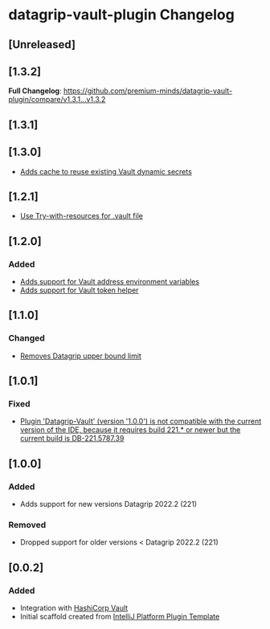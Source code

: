 <!-- Keep a Changelog guide -> https://keepachangelog.com -->

# datagrip-vault-plugin Changelog

## [Unreleased]

## [1.3.2]
**Full Changelog**: https://github.com/premium-minds/datagrip-vault-plugin/compare/v1.3.1...v1.3.2

## [1.3.1]

## [1.3.0]
- [Adds cache to reuse existing Vault dynamic secrets](https://github.com/premium-minds/datagrip-vault-plugin/pull/14)

## [1.2.1]
- [Use Try-with-resources for .vault file](https://github.com/premium-minds/datagrip-vault-plugin/commit/f7ea6c7e5e02a0453c948573b9629a05eeaa0ded)

## [1.2.0]
### Added
- [Adds support for Vault address environment variables](https://github.com/premium-minds/datagrip-vault-plugin/pull/9)
- [Adds support for Vault token helper](https://github.com/premium-minds/datagrip-vault-plugin/pull/11)

## [1.1.0]
### Changed
- [Removes Datagrip upper bound limit](https://github.com/premium-minds/datagrip-vault-plugin/commit/41b818116c77dc00ae22b9922dc7f926912440fc)

## [1.0.1]
### Fixed
- [Plugin 'Datagrip-Vault' (version '1.0.0') is not compatible with the current version of the IDE, because it requires build 221.* or newer but the current build is DB-221.5787.39](https://github.com/premium-minds/datagrip-vault-plugin/issues/4)

## [1.0.0]
### Added
- Adds support for new versions Datagrip 2022.2 (221)

### Removed
- Dropped support for older versions < Datagrip 2022.2 (221)

## [0.0.2]
### Added
- Integration with [HashiCorp Vault](https://www.vaultproject.io/)
- Initial scaffold created from [IntelliJ Platform Plugin Template](https://github.com/JetBrains/intellij-platform-plugin-template)